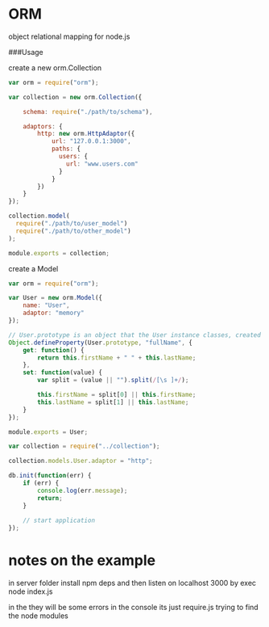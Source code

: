 ORM
=======

object relational mapping for node.js

###Usage

create a new orm.Collection

```javascript
var orm = require("orm");

var collection = new orm.Collection({

    schema: require("./path/to/schema"),

    adaptors: {
        http: new orm.HttpAdaptor({
            url: "127.0.0.1:3000",
            paths: {
              users: {
                url: "www.users.com"
              }
            }
        })
    }
});

collection.model(
  require("./path/to/user_model")
  require("./path/to/other_model")
);

module.exports = collection;
```

create a Model

```javascript
var orm = require("orm");

var User = new orm.Model({
    name: "User",
    adaptor: "memory"
});

// User.prototype is an object that the User instance classes, created after init, will inherit from
Object.defineProperty(User.prototype, "fullName", {
    get: function() {
        return this.firstName + " " + this.lastName;
    },
    set: function(value) {
        var split = (value || "").split(/[\s ]+/);

        this.firstName = split[0] || this.firstName;
        this.lastName = split[1] || this.lastName;
    }
});

module.exports = User;
```

```javascript
var collection = require("../collection");

collection.models.User.adaptor = "http";

db.init(function(err) {
    if (err) {
        console.log(err.message);
        return;
    }
    
    // start application
});
```

notes on the example
=====

in server folder install npm deps and then listen on localhost 3000 by exec node index.js

in the they will be some errors in the console its just require.js trying to find the node
modules